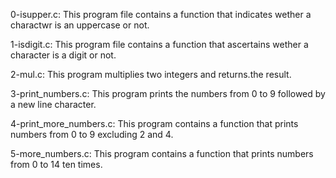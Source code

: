 0-isupper.c: This program file contains a function that indicates wether a charactwr is an uppercase or not.

1-isdigit.c: This program file contains a function that ascertains wether a character is a digit or not.

2-mul.c: This program multiplies two integers and returns.the result.

3-print_numbers.c: This program prints the numbers from 0 to 9 followed by a new line character.

4-print_more_numbers.c: This program contains a function that prints numbers from 0 to 9 excluding 2 and 4.

5-more_numbers.c: This program contains a function that prints numbers from 0 to 14 ten times.
